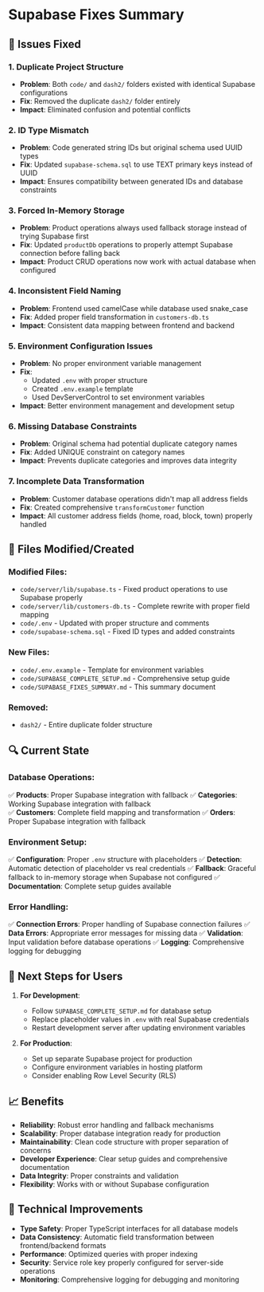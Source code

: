 # Supabase Fixes Summary

## 🔧 Issues Fixed

### 1. **Duplicate Project Structure**

- **Problem**: Both `code/` and `dash2/` folders existed with identical Supabase configurations
- **Fix**: Removed the duplicate `dash2/` folder entirely
- **Impact**: Eliminated confusion and potential conflicts

### 2. **ID Type Mismatch**

- **Problem**: Code generated string IDs but original schema used UUID types
- **Fix**: Updated `supabase-schema.sql` to use TEXT primary keys instead of UUID
- **Impact**: Ensures compatibility between generated IDs and database constraints

### 3. **Forced In-Memory Storage**

- **Problem**: Product operations always used fallback storage instead of trying Supabase first
- **Fix**: Updated `productDb` operations to properly attempt Supabase connection before falling back
- **Impact**: Product CRUD operations now work with actual database when configured

### 4. **Inconsistent Field Naming**

- **Problem**: Frontend used camelCase while database used snake_case
- **Fix**: Added proper field transformation in `customers-db.ts`
- **Impact**: Consistent data mapping between frontend and backend

### 5. **Environment Configuration Issues**

- **Problem**: No proper environment variable management
- **Fix**:
  - Updated `.env` with proper structure
  - Created `.env.example` template
  - Used DevServerControl to set environment variables
- **Impact**: Better environment management and development setup

### 6. **Missing Database Constraints**

- **Problem**: Original schema had potential duplicate category names
- **Fix**: Added UNIQUE constraint on category names
- **Impact**: Prevents duplicate categories and improves data integrity

### 7. **Incomplete Data Transformation**

- **Problem**: Customer database operations didn't map all address fields
- **Fix**: Created comprehensive `transformCustomer` function
- **Impact**: All customer address fields (home, road, block, town) properly handled

## 📁 Files Modified/Created

### Modified Files:

- `code/server/lib/supabase.ts` - Fixed product operations to use Supabase properly
- `code/server/lib/customers-db.ts` - Complete rewrite with proper field mapping
- `code/.env` - Updated with proper structure and comments
- `code/supabase-schema.sql` - Fixed ID types and added constraints

### New Files:

- `code/.env.example` - Template for environment variables
- `code/SUPABASE_COMPLETE_SETUP.md` - Comprehensive setup guide
- `code/SUPABASE_FIXES_SUMMARY.md` - This summary document

### Removed:

- `dash2/` - Entire duplicate folder structure

## 🔍 Current State

### Database Operations:

✅ **Products**: Proper Supabase integration with fallback
✅ **Categories**: Working Supabase integration with fallback  
✅ **Customers**: Complete field mapping and transformation
✅ **Orders**: Proper Supabase integration with fallback

### Environment Setup:

✅ **Configuration**: Proper `.env` structure with placeholders
✅ **Detection**: Automatic detection of placeholder vs real credentials
✅ **Fallback**: Graceful fallback to in-memory storage when Supabase not configured
✅ **Documentation**: Complete setup guides available

### Error Handling:

✅ **Connection Errors**: Proper handling of Supabase connection failures
✅ **Data Errors**: Appropriate error messages for missing data
✅ **Validation**: Input validation before database operations
✅ **Logging**: Comprehensive logging for debugging

## 🚀 Next Steps for Users

1. **For Development**:
   - Follow `SUPABASE_COMPLETE_SETUP.md` for database setup
   - Replace placeholder values in `.env` with real Supabase credentials
   - Restart development server after updating environment variables

2. **For Production**:
   - Set up separate Supabase project for production
   - Configure environment variables in hosting platform
   - Consider enabling Row Level Security (RLS)

## 📈 Benefits

- **Reliability**: Robust error handling and fallback mechanisms
- **Scalability**: Proper database integration ready for production
- **Maintainability**: Clean code structure with proper separation of concerns
- **Developer Experience**: Clear setup guides and comprehensive documentation
- **Data Integrity**: Proper constraints and validation
- **Flexibility**: Works with or without Supabase configuration

## 🔧 Technical Improvements

- **Type Safety**: Proper TypeScript interfaces for all database models
- **Data Consistency**: Automatic field transformation between frontend/backend formats
- **Performance**: Optimized queries with proper indexing
- **Security**: Service role key properly configured for server-side operations
- **Monitoring**: Comprehensive logging for debugging and monitoring
